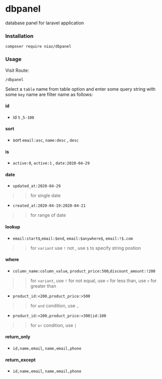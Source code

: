 # dbpanel
database panel for laravel application

### Installation

```
composer require niaz/dbpanel
```
### Usage

Visit Route:

```
/dbpanel
```
Select a `table` name from table option and enter some query string with some `key` name are filter name as follows:

#### id
+ id `5` ,`5-100`

#### sort
+ sort `email:asc`, `name:desc` , `desc`

#### is
+ `active:0`, `active:1` , `date:2020-04-29`

#### date
+ `updated_at:2020-04-29` 
>> for single date
+ `created_at:2020-04-19:2020-04-21`
>> for range of date

#### lookup
+ `email:start$`,`email:$end`, `email:$anywhere$`, `email:!$.com`
>> for `variant` use `!` not , 
>> use `$` to specify string postion

#### where
+ `column_name:column_value`, `product_price:500`,`discount_amount:!200`
>> for `variant`, use `!` for not equal, use `<` for less than, use `>` for greater than

+ `product_id:<200,product_price:>500`
>> for `and` condition, use `,`
+ `product_id:<200,product_price:<300|id:100`
>> for `or` condition, use `|`
#### return_only
+ `id,name,email`, `name,email,phone`

#### return_except
+ `id,name,email`, `name,email,phone`


